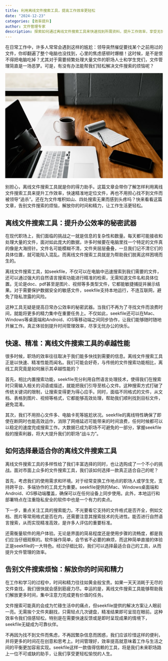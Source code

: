 ```yaml
---
title: 利用离线文件搜索工具，提高工作效率更轻松
date: "2024-12-23"
categories: [效率提升]
author: 文件管理专家
description: 探索如何通过离线文件搜索工具来快速找到所需资料，提升工作效率，享受无忧无虑的办公体验。 
---
```


在日常工作中，许多人常常会遇到这样的尴尬：领导突然催促要找某个之前用过的文件，你却翻遍了整个电脑也没找到，心里的焦虑感顿时爆棚！这时候，是不是恨不得把电脑吃掉？尤其对于需要频繁处理大量文件的职场人士和学生党们，文件管理简直是一场恶梦。可是，有没有办法能帮我们轻松解决文件搜索的烦恼呢？

![](thumbnail.jpg)

别担心，离线文件搜索工具就是你的得力助手。这篇文章会带你了解怎样利用离线文件搜索工具来提升工作效率，快速精准地定位文件，再也不用担心找不到文件而被领导“追杀”。还在为文件堆积如山、四处搜索无果而感到头疼吗？快来看看这篇文章，告别文件搜索的烦恼，解放你的时间和精力，让工作生活更轻松。

## 离线文件搜索工具：提升办公效率的秘密武器

在现代职场上，我们面临的挑战之一就是信息的复杂性和数量。每天都可能接收和处理大量的文件，面对如此庞大的数据，许多时候要在电脑里找一个特定的文件真的像是大海捞针。文件名可能模糊不清，文件夹层层叠叠，一旦我们记不清它们的具体位置，就可能陷入混乱。而离线文件搜索工具就是为帮助我们脱离这样困境而生的。

离线文件搜索工具，如seekfile，不仅可以在电脑中迅速搜索到我们需要的文件，还可以通过强大的自然语言搜索功能进行精准的检索，无需知道文件名和具体位置。无论是doc、pdf甚至是图片、视频等多类型文件，它都能敏捷捕捉并展示结果。对于需要保护数据安全的敏感文件，seekfile支持本地运行，不连互联网，避免了隐私泄露的风险。

这种工具无疑是提高日常办公效率的秘密武器。当我们不再为了寻找文件而浪费时间，就能将更多的精力集中在重要任务上。不仅如此，seekfile还可以在Mac、Windows等桌面端和Android、iOS等移动端之间同步协作，让我们能够随时随地开展工作。真正体验到提升时间管理效率，尽享无忧办公的快乐。

## 快速、精准：离线文件搜索工具的卓越性能

很多时候，职场的效率往往取决于我们能多快找到需要的信息。离线文件搜索工具正是以快速、精准性能而闻名。我们可能会好奇，与传统的文件搜索功能相比，离线工具究竟是如何展示其卓越性能的？

首先，相比内置搜索功能，seekfile充分利用自然语言处理技术，使得我们在搜索时只需输入相关的词语或描述，就能把我们引导至核心文件。这种搜索方式打破了传统关键词的限制，让搜索变得更为得心应手。同时，面临不同格式的文件，从文档、表格到图片、视频等格式，它都能够高效处理，帮助我们顺利找到目标文件，避免混淆。

其次，我们不用担心文件多、电脑卡死等尴尬状况。seekfile的离线特性确保了即使在断网时也能高效运作，消除了网络延迟可能带来的时间浪费，任何时候都可以以稳定的速度完成搜索工作。大数据已成为职场不可避免的一部分，掌握seekfile般的搜索利器，将大大提升我们的职场“战斗力”。

## 如何选择最适合你的离线文件搜索工具

离线文件搜索工具的多样性给了我们丰富选择的同时，也让选购成了一个不小的挑战。面对市面上众多的文件搜索工具，我们该如何选择一款真正适合自己的呢？

首先，考虑我们的使用需求和环境。对于经常变换工作地点的职场人或学生党，支持跨平台、多端协作的工具尤为重要。seekfile提供的Mac、Windows桌面端和Android、iOS移动端覆盖，确保可以在任何设备上同步使用。此外，本地运行和部署特点在注重隐私安全的软件中也是一个有力的卖点。

下一步，重点关注工具的搜索能力。不光要看它支持的文件格式是否齐全，例如文档、图片等常用格式是否在内，还需要注意其搜索技术的先进性。能否进行自然语言搜索，从而实现精准高效，是许多人评估的重要标准。

还需衡量软件的用户体验。无论是界面的简易程度还是使用步骤的流畅度，都是我们应当仔细观察的。软件操作简单，会节省不必要的麻烦，而这种简单直接的体验正是seekfile的一大特色。经过仔细比较，我们可以选择最适合自己的工具，从而提升文件管理的效率。

## 告别文件搜索烦恼：解放你的时间和精力

在工作和学习的过程中，时间和精力往往如黄金般宝贵。如果一天天消耗于无尽的文件查找，我们很快就会感到筋疲力尽。幸运的是，离线文件搜索工具能够帮助我们解放更多时间，集中注意力完成更有价值的任务。

文件搜索可能真的会成为忙碌生活中的痛点，但seekfile提供的解决方案让人眼前一亮。无需挨个文件夹翻找，只需轻点几次键盘，精准结果即可呈现在眼前。这种效率令我们倍感轻松，特别是在需要快速反馈或是即时呈现成果的情境下，seekfile无疑成为可靠伙伴。

不再因为找不到文件而焦虑，不再因繁杂信息而困惑，我们应该珍惜这样的便利，并将更多的时间花在创意和思考上。时间管理好，效率提高就意味着工作与生活之间的平衡更加容易实现。seekfile这样一款值得信赖的工具，将是我们未来职场路上一位不可或缺的助手，让我们享受更轻松愉悦的人生。
